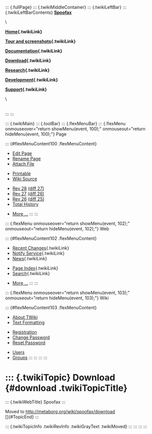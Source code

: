 ::: {.fullPage}
::: {.twikiMiddleContainer}
::: {.twikiLeftBar}
::: {.twikiLeftBarContents}
**[Spoofax](http://www.program-transformation.org/view/Spoofax/WebHome)**

\

**[Home](WebHome){.twikiLink}**

**[Tour and screenshots](Tour){.twikiLink}**

**[Documentation](Documentation){.twikiLink}**

**[Download](Download){.twikiLink}**

**[Research](Research){.twikiLink}**

**[Development](Development){.twikiLink}**

**[Support](Support){.twikiLink}**

\

\
:::
:::

::: {.twikiMain}
::: {.toolBar}
::: {.flexMenuBar}
::: {.flexMenu onmouseover="return showMenu(event, 100);" onmouseout="return hideMenu(event, 100);"}
Page

::: {#flexMenuContent100 .flexMenuContent}
-   [Edit
    Page](http://www.program-transformation.org/edit/Spoofax/Download?t=1536825723)
-   [Rename
    Page](http://www.program-transformation.org/rename/Spoofax/Download)
-   [Attach
    File](http://www.program-transformation.org/attach/Spoofax/Download)

<!-- -->

-   [Printable](http://www.program-transformation.org/view/Spoofax/Download?skin=print.pattern)
-   [Wiki
    Source](http://www.program-transformation.org/view/Spoofax/Download?skin=text&raw=on&contenttype=text/plain)

<!-- -->

-   [Rev
    28](http://www.program-transformation.org/view/Spoofax/Download?rev=1.28)
    [(diff 27)](http://www.program-transformation.org/rdiff/Spoofax/Download?rev1=1.28&rev2=1.27)
-   [Rev
    27](http://www.program-transformation.org/view/Spoofax/Download?rev=1.27)
    [(diff 26)](http://www.program-transformation.org/rdiff/Spoofax/Download?rev1=1.27&rev2=1.26)
-   [Rev
    26](http://www.program-transformation.org/view/Spoofax/Download?rev=1.26)
    [(diff 25)](http://www.program-transformation.org/rdiff/Spoofax/Download?rev1=1.26&rev2=1.25)
-   [Total
    History](http://www.program-transformation.org/rdiff/Spoofax/Download)

<!-- -->

-   [More
    \...](http://www.program-transformation.org/oops/Spoofax/Download?template=oopsmore&param1=1.28&param2=1.28)
:::
:::

::: {.flexMenu onmouseover="return showMenu(event, 102);" onmouseout="return hideMenu(event, 102);"}
Web

::: {#flexMenuContent102 .flexMenuContent}
-   [Recent Changes](WebChanges){.twikiLink}
-   [Notify Service](WebNotify){.twikiLink}
-   [News](WebNews){.twikiLink}

<!-- -->

-   [Page Index](WebIndex){.twikiLink}
-   [Search](WebSearch){.twikiLink}

<!-- -->

-   [More
    \...](http://www.program-transformation.org/oops/Spoofax/Download?template=oopsmore&param1=1.28&param2=1.28)
:::
:::

::: {.flexMenu onmouseover="return showMenu(event, 103);" onmouseout="return hideMenu(event, 103);"}
Wiki

::: {#flexMenuContent103 .flexMenuContent}
-   [About
    TWiki](http://www.program-transformation.org/view/TWiki/WebHome)
-   [Text
    Formatting](http://www.program-transformation.org/view/TWiki/TextFormattingRules)

<!-- -->

-   [Registration](http://www.program-transformation.org/view/TWiki/TWikiRegistration)
-   [Change
    Password](http://www.program-transformation.org/view/TWiki/ChangePassword)
-   [Reset
    Password](http://www.program-transformation.org/view/TWiki/ResetPassword)

<!-- -->

-   [Users](http://www.program-transformation.org/view/Main/TWikiUsers)
-   [Groups](http://www.program-transformation.org/view/Main/TWikiGroups)
:::
:::
:::
:::

::: {.twikiTopic}
Download {#download .twikiTopicTitle}
========

::: {.twikiWebTitle}
Spoofax
:::

Moved to <http://metaborg.org/wiki/spoofax/download>\
[]{#TopicEnd}
:::

::: {.twikiTopicInfo .twikiRevInfo .twikiGrayText .twikiMoved}
:::
:::
:::
:::
